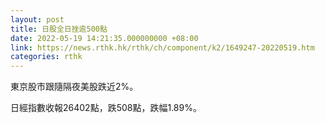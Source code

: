 ```yaml
---
layout: post
title: 日股全日挫逾500點
date: 2022-05-19 14:21:35.000000000 +08:00
link: https://news.rthk.hk/rthk/ch/component/k2/1649247-20220519.htm
categories: rthk
---
```


東京股市跟隨隔夜美股跌近2%。

日經指數收報26402點，跌508點，跌幅1.89%。
